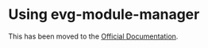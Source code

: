 # Using evg-module-manager

This has been moved to the [Official Documentation](https://evergreen-ci.github.io/evg-module-manager/).
